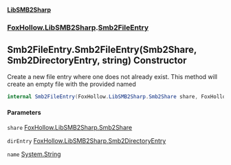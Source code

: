 #### [LibSMB2Sharp](index.md 'index')
### [FoxHollow.LibSMB2Sharp](FoxHollow_LibSMB2Sharp.md 'FoxHollow.LibSMB2Sharp').[Smb2FileEntry](FoxHollow_LibSMB2Sharp_Smb2FileEntry.md 'FoxHollow.LibSMB2Sharp.Smb2FileEntry')
## Smb2FileEntry.Smb2FileEntry(Smb2Share, Smb2DirectoryEntry, string) Constructor
Create a new file entry where one does not already exist. This method will  
create an empty file with the provided named  
```csharp
internal Smb2FileEntry(FoxHollow.LibSMB2Sharp.Smb2Share share, FoxHollow.LibSMB2Sharp.Smb2DirectoryEntry dirEntry, string name);
```
#### Parameters
<a name='FoxHollow_LibSMB2Sharp_Smb2FileEntry_Smb2FileEntry(FoxHollow_LibSMB2Sharp_Smb2Share_FoxHollow_LibSMB2Sharp_Smb2DirectoryEntry_string)_share'></a>
`share` [FoxHollow.LibSMB2Sharp.Smb2Share](https://docs.microsoft.com/en-us/dotnet/api/FoxHollow.LibSMB2Sharp.Smb2Share 'FoxHollow.LibSMB2Sharp.Smb2Share')  
  
<a name='FoxHollow_LibSMB2Sharp_Smb2FileEntry_Smb2FileEntry(FoxHollow_LibSMB2Sharp_Smb2Share_FoxHollow_LibSMB2Sharp_Smb2DirectoryEntry_string)_dirEntry'></a>
`dirEntry` [FoxHollow.LibSMB2Sharp.Smb2DirectoryEntry](https://docs.microsoft.com/en-us/dotnet/api/FoxHollow.LibSMB2Sharp.Smb2DirectoryEntry 'FoxHollow.LibSMB2Sharp.Smb2DirectoryEntry')  
  
<a name='FoxHollow_LibSMB2Sharp_Smb2FileEntry_Smb2FileEntry(FoxHollow_LibSMB2Sharp_Smb2Share_FoxHollow_LibSMB2Sharp_Smb2DirectoryEntry_string)_name'></a>
`name` [System.String](https://docs.microsoft.com/en-us/dotnet/api/System.String 'System.String')  
  
